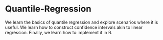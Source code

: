 # Quantile-Regression
We learn the basics of quantile regression and explore scenarios where it is useful. We learn how to construct confidence intervals akin to linear regression. Finally, we learn how to implement it in R.
